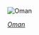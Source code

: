 
![Oman](https://www.gstatic.com/prettyearth/assets/full/2068.jpg)

*[Oman](https://www.google.com/maps/@17.357297,55.050586,14z/data=!3m1!1e3)*
